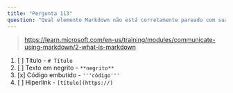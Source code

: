 ```yaml
---
title: "Pergunta 113"
question: "Qual elemento Markdown não está corretamente pareado com sua sintaxe?"
---
```



> https://learn.microsoft.com/en-us/training/modules/communicate-using-markdown/2-what-is-markdown

1. [ ] Título - `# Título`
1. [ ] Texto em negrito - `**negrito**`
1. [x] Código embutido - `'''código'''`
1. [ ] Hiperlink - `[título](https://)`
